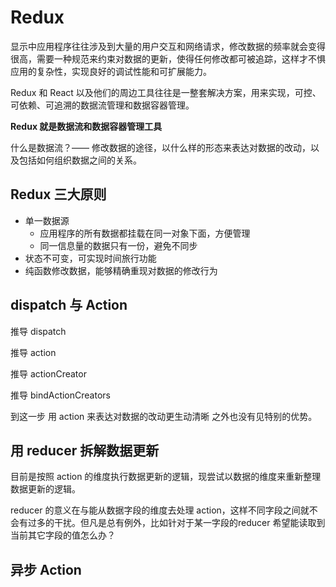 # Redux

显示中应用程序往往涉及到大量的用户交互和网络请求，修改数据的频率就会变得很高，需要一种规范来约束对数据的更新，使得任何修改都可被追踪，这样才不惧应用的复杂性，实现良好的调试性能和可扩展能力。

Redux 和 React 以及他们的周边工具往往是一整套解决方案，用来实现，可控、可依赖、可追溯的数据流管理和数据容器管理。

**Redux 就是数据流和数据容器管理工具**

什么是数据流？—— 修改数据的途径，以什么样的形态来表达对数据的改动，以及包括如何组织数据之间的关系。

## Redux 三大原则

- 单一数据源
  - 应用程序的所有数据都挂载在同一对象下面，方便管理
  - 同一信息量的数据只有一份，避免不同步
- 状态不可变，可实现时间旅行功能
- 纯函数修改数据，能够精确重现对数据的修改行为

## dispatch 与 Action

推导 dispatch

推导 action

推导 actionCreator

推导 bindActionCreators

到这一步 用 action 来表达对数据的改动更生动清晰 之外也没有见特别的优势。

## 用 reducer 拆解数据更新

目前是按照 action 的维度执行数据更新的逻辑，现尝试以数据的维度来重新整理数据更新的逻辑。

reducer 的意义在与能从数据字段的维度去处理 action，这样不同字段之间就不会有过多的干扰。但凡是总有例外，比如针对于某一字段的reducer 希望能读取到当前其它字段的值怎么办？

## 异步 Action
